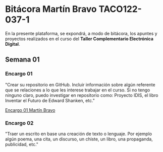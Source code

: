 # Bitácora Martín Bravo TACO122-037-1

En la presente plataforma, se expondrá, a modo de bitácora, los apuntes y proyectos realizados en el curso del **Taller Complementario Electrónica Digital**.

## Semana 01
### Encargo 01
"Crear su repositorio en GitHub. Incluir información sobre algún referente que se relaciones a lo que les interese trabajar en el curso. Si no tengo ninguno claro, puedo investigar en repositorio como: Proyecto IDIS, el libro Inventar el Futuro de Edward Shanken, etc."

[Encargo 01 Martín Bravo](https://github.com/Martobrave/taco122-037-bitacora-martobrave/tree/d8f1da4fb611afa950ff01c5fde8461882f2ee34/Semana01/Encargo01)

### Encargo 02
"Traer un escrito en base una creación de texto o lenguaje. Por ejemplo algún poema, una cita, un discurso, un chiste, un libro, una propaganda, publicidad, etc."

